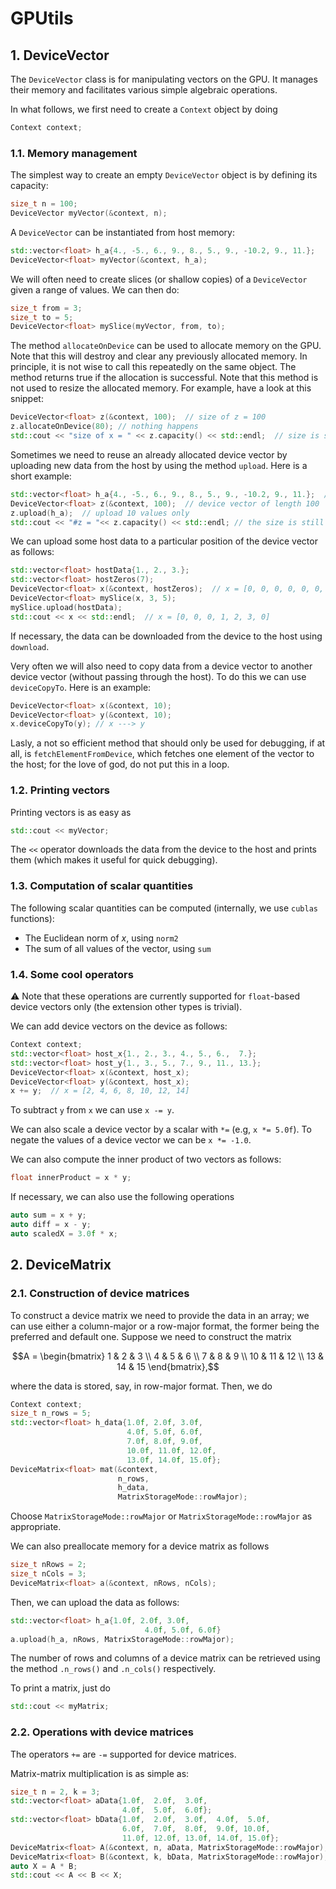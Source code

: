 # GPUtils

## 1. DeviceVector

The `DeviceVector` class is for manipulating vectors on the GPU. It manages their
memory and facilitates various simple algebraic operations.

In what follows, we first need to create a `Context` object by doing

```c++
Context context;
```

### 1.1. Memory management

The simplest way to create an empty `DeviceVector` object is by defining its capacity:

```c++
size_t n = 100;
DeviceVector myVector(&context, n);
```

A `DeviceVector` can be instantiated from host memory:

```c++
std::vector<float> h_a{4., -5., 6., 9., 8., 5., 9., -10.2, 9., 11.};
DeviceVector<float> myVector(&context, h_a);
```

We will often need to create slices (or shallow copies) of a `DeviceVector` 
given a range of values. We can then do:


```c++
size_t from = 3;
size_t to = 5;
DeviceVector<float> mySlice(myVector, from, to);
```

The method `allocateOnDevice` can be used to allocate memory on the GPU.
Note that this will destroy and clear any previously allocated memory.
In principle, it is not wise to call this repeatedly on the same object.
The method returns true if the allocation is successful. Note that this 
method is not used to resize the allocated memory. For example, have a look
at this snippet:

```c++
DeviceVector<float> z(&context, 100);  // size of z = 100
z.allocateOnDevice(80); // nothing happens
std::cout << "size of x = " << z.capacity() << std::endl;  // size is stil 100
```

Sometimes we need to reuse an already allocated device vector by uploading 
new data from the host by using the method `upload`. Here is a short example:

```c++
std::vector<float> h_a{4., -5., 6., 9., 8., 5., 9., -10.2, 9., 11.};  // host data
DeviceVector<float> z(&context, 100);  // device vector of length 100
z.upload(h_a);  // upload 10 values only
std::cout << "#z = "<< z.capacity() << std::endl; // the size is still 100
```

We can upload some host data to a particular position of the device vector as follows:

```c++
std::vector<float> hostData{1., 2., 3.};
std::vector<float> hostZeros(7);
DeviceVector<float> x(&context, hostZeros);  // x = [0, 0, 0, 0, 0, 0, 0]
DeviceVector<float> mySlice(x, 3, 5); 
mySlice.upload(hostData);
std::cout << x << std::endl;  // x = [0, 0, 0, 1, 2, 3, 0]
```

If necessary, the data can be downloaded from the device to the host using 
`download`.

Very often we will also need to copy data from a device vector 
to another device vector (without passing through the host).
To do this we can use `deviceCopyTo`. Here is an example:

```c++
DeviceVector<float> x(&context, 10);
DeviceVector<float> y(&context, 10);
x.deviceCopyTo(y); // x ---> y
```


Lasly, a not so efficient method that should only be used for 
debugging, if at all, is `fetchElementFromDevice`, which fetches
one element of the vector to the host; for the love of god, do 
not put this in a loop.

### 1.2. Printing vectors

Printing vectors is as easy as 

```c++
std::cout << myVector;
```

The `<<` operator downloads the data from the device to the host and 
prints them (which makes it useful for quick debugging). 


### 1.3. Computation of scalar quantities

The following scalar quantities can be computed (internally, 
we use `cublas` functions):

- The Euclidean norm of $x$, using `norm2`
- The sum of all values of the vector, using `sum` 

### 1.4. Some cool operators

:warning: Note that these operations are currently supported for 
`float`-based device vectors only (the extension other types is trivial).

We can add device vectors on the device as follows:

```c++
Context context;
std::vector<float> host_x{1., 2., 3., 4., 5., 6.,  7.};
std::vector<float> host_y{1., 3., 5., 7., 9., 11., 13.};
DeviceVector<float> x(&context, host_x);
DeviceVector<float> y(&context, host_x);
x += y;  // x = [2, 4, 6, 8, 10, 12, 14]
```

To subtract `y` from `x` we can use `x -= y`.

We can also scale a device vector by a scalar with `*=` (e.g, `x *= 5.0f`). 
To negate the values of a device vector we can be `x *= -1.0`.

We can also compute the inner product of two vectors as follows:

```c++
float innerProduct = x * y;
```

If necessary, we can also use the following operations

```c++
auto sum = x + y;
auto diff = x - y;
auto scaledX = 3.0f * x;
```


## 2. DeviceMatrix

### 2.1. Construction of device matrices

To construct a device matrix we need to provide the data in 
an array; we can use either a column-major or a row-major format,
the former being the preferred and default one.
Suppose we need to construct the matrix 

$$A = \begin{bmatrix}
1 & 2 & 3 \\
4 & 5 & 6 \\
7 & 8 & 9 \\
10 & 11 & 12 \\
13 & 14 & 15
\end{bmatrix},$$

where the data is stored, say, in row-major format.
Then, we do
```c++
Context context;
size_t n_rows = 5;
std::vector<float> h_data{1.0f, 2.0f, 3.0f,
                          4.0f, 5.0f, 6.0f,
                          7.0f, 8.0f, 9.0f,
                          10.0f, 11.0f, 12.0f,
                          13.0f, 14.0f, 15.0f};
DeviceMatrix<float> mat(&context,
                        n_rows,
                        h_data,
                        MatrixStorageMode::rowMajor);
```

Choose `MatrixStorageMode::rowMajor` or `MatrixStorageMode::rowMajor` as appropriate.

We can also preallocate memory for a device matrix as follows

```c++
size_t nRows = 2;
size_t nCols = 3;
DeviceMatrix<float> a(&context, nRows, nCols);
```

Then, we can upload the data as follows:

```c++
std::vector<float> h_a{1.0f, 2.0f, 3.0f,
                              4.0f, 5.0f, 6.0f}
a.upload(h_a, nRows, MatrixStorageMode::rowMajor);
```

The number of rows and columns of a device matrix can be 
retrieved using the method `.n_rows()` and `.n_cols()` respectively.

To print a matrix, just do 
```c++
std::cout << myMatrix;
```


### 2.2. Operations with device matrices

The operators `+=` are `-=` supported for device matrices.

Matrix-matrix multiplication is as simple as:

```c++
size_t n = 2, k = 3;
std::vector<float> aData{1.0f,  2.0f,  3.0f,
                         4.0f,  5.0f,  6.0f};
std::vector<float> bData{1.0f,  2.0f,  3.0f,  4.0f,  5.0f,
                         6.0f,  7.0f,  8.0f,  9.0f, 10.0f,
                         11.0f, 12.0f, 13.0f, 14.0f, 15.0f};
DeviceMatrix<float> A(&context, n, aData, MatrixStorageMode::rowMajor);
DeviceMatrix<float> B(&context, k, bData, MatrixStorageMode::rowMajor);
auto X = A * B;
std::cout << A << B << X;
```

